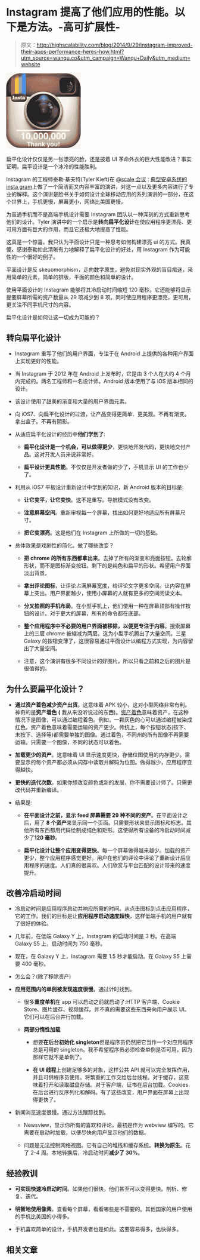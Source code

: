 # Instagram 提高了他们应用的性能。以下是方法。-高可扩展性-

> 原文：<http://highscalability.com/blog/2014/9/29/instagram-improved-their-apps-performance-heres-how.html?utm_source=wanqu.co&utm_campaign=Wanqu+Daily&utm_medium=website>

![](img/e7b70a6c02b1e7425849dd6d1af801f2.png)

扁平化设计仅仅是另一张漂亮的脸，还是披着 UI 革命外衣的巨大性能改进？事实证明，扁平设计是一个冰冷的性能胜利。

Instagram 的工程师泰勒·基夫特(Tyler Kieft)在 [@scale 会议](http://atscaleconference.com/) : [典型安卓系统的 insta gram](https://www.youtube.com/watch?v=GHTO2WKDO6I#t=8927)上做了一个简洁而又内容丰富的演讲，对这一点以及更多内容进行了专业的解释。这个演讲是脸书关于如何设计全球移动应用的系列演讲的一部分，在这个世界上，手机更慢，屏幕更小，网络比美国更慢。

为普通手机而不是高端手机设计需要 Instagram 团队以一种深刻的方式重新思考他们的设计。Tyler 演讲中的一个启示是**转向扁平化设计**在使应用程序更漂亮、更可用方面有巨大的作用，而且它还极大地提高了性能。

这真是一个惊喜。我只认为平面设计只是一种思考如何构建漂亮 ui 的方式。我真傻。感谢泰勒如此清晰有力地解释了扁平化设计的好处，用 Instagram 作为可能性的一个很好的例子。

平面设计是反 skeuomorphism，走向数字原生，避免对现实外观的盲目痴迷，采用简单的元素，简单的排版，平面的颜色和简单的设计。

使用平面设计的 Instagram 能够将其冷启动时间缩短 120 毫秒。它还能够将显示提要屏幕所需的资产数量从 29 项减少到 8 项。同时使应用程序更漂亮，更可用，更关注不同手机尺寸的内容。

扁平化设计是如何让这一切成为可能的？

## 转向扁平化设计

*   Instagram 重写了他们的用户界面，专注于在 Android 上提供的各种用户界面上实现更好的性能。

*   当 Instagram 于 2012 年在 Android 上发布时，它是由 3 个人在大约 4 个月内完成的。两名工程师和一名设计师。Android 版本使用了与 iOS 版本相同的设计。

*   该设计使用了甜美的渐变和大量的用户界面元素。

*   向 iOS7、向扁平化设计的过渡，让产品变得更简单、更美观。不再有渐变。拿出盒子。不再有阴影。

*   从适应扁平化设计的经历中**他们学到了**:

    *   **扁平化设计是一个机会，可以做得更少**，更快地开发代码，更快地交付产品。这对开发人员来说非常好。

    *   **扁平设计更具性能**。不仅仅是开发者做的少了，手机显示 UI 的工作也少了。

*   利用从 iOS7 平板设计重新设计中学到的知识，新 Android 版本的目标是:

    *   **让它变平，让它变快**。这不是重写。导航模式没有改变。

    *   **注意屏幕空间**。重新审视每一个屏幕，找出如何更好地适应所有屏幕尺寸。

    *   **把它变漂亮**。这是他们在 Instagram 上所做的一切的基础。

*   总体效果是戏剧性的简化。做了哪些改变？

    *   **把 chrome 的所有东西都拿出来**。去掉了所有的渐变和亮面按钮。去轮廓形状，而不是图标渐变按钮。剩下的是纯色和扁平的形状。希望用户界面淡出背景。

    *   **拿出评论图标**，让评论占满屏幕宽度，给评论文字更多空间。让内容在屏幕上突出。用户界面越少，使用小屏幕的人就有更多的空间阅读文本。

    *   **分叉拍照的手机布局**。在小型手机上，他们使用一种在屏幕顶部有操作按钮的设计。对于更大的屏幕，所有的命令都在底部。

    *   **整个应用程序中不必要的用户界面被移除，以便更专注于内容**。搜索屏幕上的三层 chrome 被缩减为两层。这为小型手机腾出了大量空间。三星 Galaxy 的按钮变薄了，这很容易通过平面设计以编程方式实现，为内容留出了大量空间。

    *   注意，这个演讲有很多不同设计的好图片，所以只看之前和之后的图片是很值得的。

## 为什么要扁平化设计？

*   **通过资产着色减少资产出货**。这意味着 APK 较小，这对小型网络非常有利。神奇的是**资产着色** **(** 我从来没听说过的东西)。[资产着色](http://blog.danlew.net/2014/08/18/fast-android-asset-theming-with-colorfilter/)意味着资产，在这种情况下是图像，可以通过编程着色。例如，一颗灰色的心可以通过编程被染成红色。资产着色意味着需要运输的资产更少。传统上，每个按钮状态(按下、未按下、选择等)都需要单独的图像。通过着色，不同州的所有图像不再需要运输。只需要一个图像，不同的状态可以着色。

*   **加载更少的资产**。这意味着 UI 显示速度更快，存储位图使用的内存更少。需要显示的每个资产都必须从闪存中读取并解码为位图。做得越少，应用程序变得越快。

*   **更快的迭代次数**。如果你想改变颜色或新的发展，你不需要设计师了。只需更改代码并重新编译。

*   结果是:

    *   **在平面设计之前，显示 feed 屏幕需要 29 种不同的资产**。在平面设计之后，用了 **8 个资产**来显示同一个页面。只需要形状来显示图标和标志。其他所有东西都用代码绘制成纯色和矩形。这使得所有设备的冷启动时间减少了**120 毫秒**。

    *   **扁平化设计让整个应用变得更快**。每一个屏幕做得越来越少。加载的资产更少，整个应用程序感觉更好。用户在他们的评论中评论了重新设计后应用程序的速度。人们真的很喜欢。人们欣赏与平台匹配的设计带来的速度提升。

## 改善冷启动时间

*   冷启动时间是应用程序启动并响应所需的时间。从点击图标到点击应用程序，它的工作。我们的目标是让**应用程序启动速度超快**，这样低端手机的用户就有了很好的体验。

*   几年前，在低端 Galaxy Y 上，Instagram 的启动时间是 3 秒。在高端 Galaxy S5 上，启动时间为 750 毫秒。

*   现在，在 Galaxy Y 上，Instagram 需要 1.5 秒才能启动。在 Galaxy S5 上需要 400 毫秒。

*   怎么会？(除了移除资产)

*   **应用范围内的单例被发现速度很慢**。通过计时找到。

    *   很多**重度单机**在 app 可以启动之前就启动了:HTTP 客户端、Cookie Store、图片缓存、视频缓存。并不真的需要这些东西来向用户展示 UI。它们可以在后台并行加载。

    *   **两部分惰性加载**

        *   想要**在后台初始化 singleton**但是程序员仍然把它当作一个对应用程序总是可用的 singleton。我不希望程序员必须检查单例是否可用，因为那样它就不是单例了。

        *   **在 UI 线程**上创建足够多的对象，这样公共 API 就可以完全发挥作用，并且可供程序员使用。将繁重的工作交给后台线程。对于缓存，这意味着打开和读取磁盘存储。对于客户端，证书在后台加载。Cookies 在后台进行反序列化和解码。有了这些改变，用户界面在屏幕上出现得更快了。

*   新闻浏览速度很慢。通过方法跟踪找到。

    *   Newsview，显示你所有的喜欢和评论，最初是作为 webview 编写的。它需要在启动时加载，以便尽快向用户显示他们的数据。

    *   问题是无法控制网络视图。它有自己的堆栈和缓存系统。**转换为原生**。花了 2-4 周。本地转换后，冷启动时间**减少了 30%**。

## 经验教训

*   **可实现快速冷启动时间**。如果他们很快，他们甚至可以变得更快。剖析、修复、迭代。

*   **明智地使用像素**。查看每个屏幕，看看哪些是不需要的。其他国家的用户使用的手机比美国的小得多。

*   手机喜欢简单的设计，手机开发者也是如此。这要容易得多，也快得多。

## 相关文章